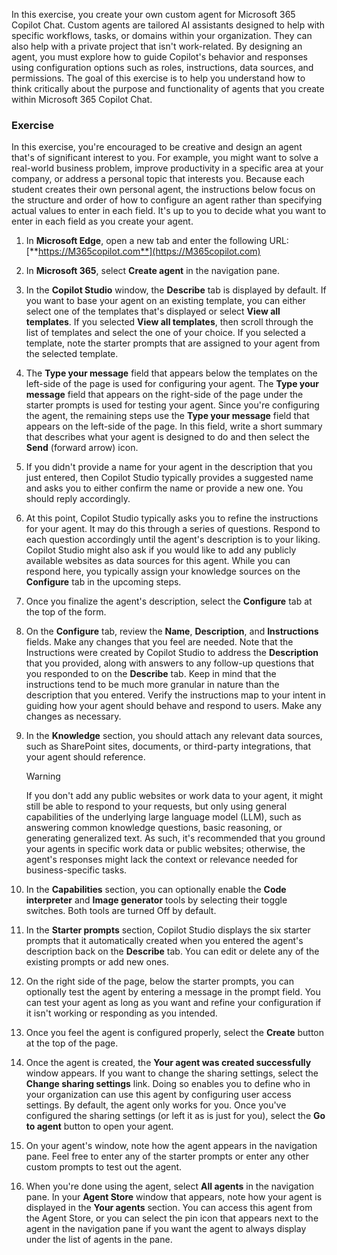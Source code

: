 In this exercise, you create your own custom agent for Microsoft 365 Copilot Chat. Custom agents are tailored AI assistants designed to help with specific workflows, tasks, or domains within your organization. They can also help with a private project that isn't work-related. By designing an agent, you must explore how to guide Copilot's behavior and responses using configuration options such as roles, instructions, data sources, and permissions. The goal of this exercise is to help you understand how to think critically about the purpose and functionality of agents that you create within Microsoft 365 Copilot Chat.

### Exercise

In this exercise, you're encouraged to be creative and design an agent that's of significant interest to you. For example, you might want to solve a real-world business problem, improve productivity in a specific area at your company, or address a personal topic that interests you. Because each student creates their own personal agent, the instructions below focus on the structure and order of how to configure an agent rather than specifying actual values to enter in each field. It's up to you to decide what you want to enter in each field as you create your agent.

1. In **Microsoft Edge**, open a new tab and enter the following URL: [**https://M365copilot.com**](https://M365copilot.com)
1. In **Microsoft 365**, select **Create agent** in the navigation pane.
1. In the **Copilot Studio** window, the **Describe** tab is displayed by default. If you want to base your agent on an existing template, you can either select one of the templates that's displayed or select **View all templates**. If you selected **View all templates**, then scroll through the list of templates and select the one of your choice. If you selected a template, note the starter prompts that are assigned to your agent from the selected template.
1. The **Type your message** field that appears below the templates on the left-side of the page is used for configuring your agent. The **Type your message** field that appears on the right-side of the page under the starter prompts is used for testing your agent. Since you're configuring the agent, the remaining steps use the **Type your message** field that appears on the left-side of the page. In this field, write a short summary that describes what your agent is designed to do and then select the **Send** (forward arrow) icon.
1. If you didn't provide a name for your agent in the description that you just entered, then Copilot Studio typically provides a suggested name and asks you to either confirm the name or provide a new one. You should reply accordingly. 
1. At this point, Copilot Studio typically asks you to refine the instructions for your agent. It may do this through a series of questions. Respond to each question accordingly until the agent's description is to your liking. Copilot Studio might also ask if you would like to add any publicly available websites as data sources for this agent. While you can respond here, you typically assign your knowledge sources on the **Configure** tab in the upcoming steps. 
1. Once you finalize the agent's description, select the **Configure** tab at the top of the form. 
1. On the **Configure** tab, review the **Name**, **Description**, and **Instructions** fields. Make any changes that you feel are needed. Note that the Instructions were created by Copilot Studio to address the **Description** that you provided, along with answers to any follow-up questions that you responded to on the **Describe** tab. Keep in mind that the instructions tend to be much more granular in nature than the description that you entered. Verify the instructions map to your intent in guiding how your agent should behave and respond to users. Make any changes as necessary.
1. In the **Knowledge** section, you should attach any relevant data sources, such as SharePoint sites, documents, or third-party integrations, that your agent should reference.

    > [!WARNING]
    > If you don't add any public websites or work data to your agent, it might still be able to respond to your requests, but only using general capabilities of the underlying large language model (LLM), such as answering common knowledge questions, basic reasoning, or generating generalized text. As such, it's recommended that you ground your agents in specific work data or public websites; otherwise, the agent's responses might lack the context or relevance needed for business-specific tasks.

1. In the **Capabilities** section, you can optionally enable the **Code interpreter** and **Image generator** tools by selecting their toggle switches. Both tools are turned Off by default.
1. In the **Starter prompts** section, Copilot Studio displays the six starter prompts that it automatically created when you entered the agent's description back on the **Describe** tab. You can edit or delete any of the existing prompts or add new ones.
1. On the right side of the page, below the starter prompts, you can optionally test the agent by entering a message in the prompt field. You can test your agent as long as you want and refine your configuration if it isn't working or responding as you intended. 
1. Once you feel the agent is configured properly, select the **Create** button at the top of the page.  
1. Once the agent is created, the **Your agent was created successfully** window appears. If you want to change the sharing settings, select the **Change sharing settings** link. Doing so enables you to define who in your organization can use this agent by configuring user access settings. By default, the agent only works for you. Once you've configured the sharing settings (or left it as is just for you), select the **Go to agent** button to open your agent. 
1. On your agent's window, note how the agent appears in the navigation pane. Feel free to enter any of the starter prompts or enter any other custom prompts to test out the agent. 
1. When you're done using the agent, select **All agents** in the navigation pane. In your **Agent Store** window that appears, note how your agent is displayed in the **Your agents** section. You can access this agent from the Agent Store, or you can select the pin icon that appears next to the agent in the navigation pane if you want the agent to always display under the list of agents in the pane. 
